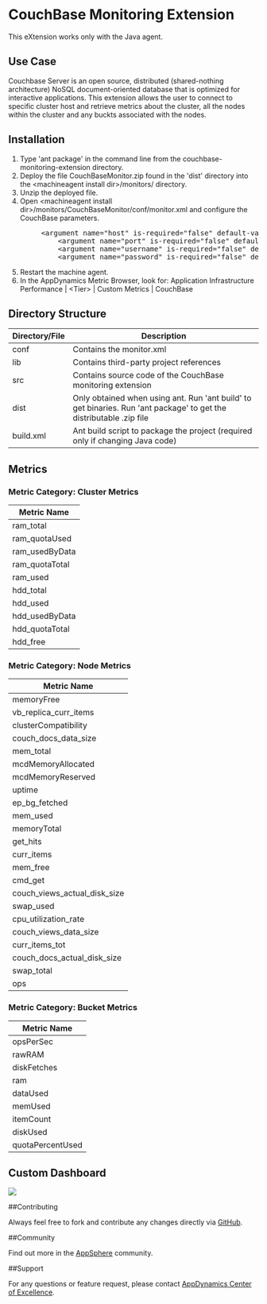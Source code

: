 CouchBase Monitoring Extension
============================

This eXtension works only with the Java agent.

## Use Case

Couchbase Server is an open source, distributed (shared-nothing architecture) NoSQL document-oriented database that is optimized for interactive applications. This extension allows the user to connect to specific cluster host and retrieve metrics about the cluster, all the nodes within the cluster and any buckts associated with the nodes.  

## Installation
<ol>
	<li>Type 'ant package' in the command line from the couchbase-monitoring-extension directory.
	</li>
	<li>Deploy the file CouchBaseMonitor.zip found in the 'dist' directory into the &lt;machineagent install dir&gt;/monitors/ directory.
	</li>
	<li>Unzip the deployed file.
	</li>
	<li>Open &lt;machineagent install dir&gt;/monitors/CouchBaseMonitor/conf/monitor.xml and configure the CouchBase parameters.
<p></p>
<pre>
	 &lt;argument name="host" is-required="false" default-value="localhost"/&gt;
         &lt;argument name="port" is-required="false" default-value="8091"/&gt;
         &lt;argument name="username" is-required="false" default-value="username"/&gt;
         &lt;argument name="password" is-required="false" default-value="password"/&gt;	
</pre>
	</li>	
	<li> Restart the machine agent.
	</li>
	<li>In the AppDynamics Metric Browser, look for: Application Infrastructure Performance | &lt;Tier&gt; | Custom Metrics | CouchBase
	</li>
</ol>

## Directory Structure

| Directory/File | Description |
|----------------|-------------|
|conf            | Contains the monitor.xml |
|lib             | Contains third-party project references |
|src             | Contains source code of the CouchBase monitoring extension |
|dist            | Only obtained when using ant. Run 'ant build' to get binaries. Run 'ant package' to get the distributable .zip file |
|build.xml       | Ant build script to package the project (required only if changing Java code) |

## Metrics

### Metric Category: Cluster Metrics

|Metric Name            	|
|------------------------------	|
|ram_total        		|
|ram_quotaUsed        		|
|ram_usedByData         	|
|ram_quotaTotal         	|
|ram_used	        	|
|hdd_total       		|
|hdd_used       		|
|hdd_usedByData       		|
|hdd_quotaTotal       		|
|hdd_free       		|

### Metric Category: Node Metrics

|Metric Name            	|
|------------------------------	|
|memoryFree        		|
|vb_replica_curr_items  	|
|clusterCompatibility         	|
|couch_docs_data_size         	|
|mem_total	        	|
|mcdMemoryAllocated       	|
|mcdMemoryReserved       	|
|uptime       			|
|ep_bg_fetched       		|
|mem_used       		|
|memoryTotal        		|
|get_hits  			|
|curr_items         		|
|mem_free         		|
|cmd_get	        	|
|couch_views_actual_disk_size   |
|swap_used       		|
|cpu_utilization_rate       	|
|couch_views_data_size       	|
|curr_items_tot       		|
|couch_docs_actual_disk_size    |
|swap_total       		|
|ops       			|

### Metric Category: Bucket Metrics

|Metric Name            	|
|------------------------------	|
|opsPerSec        		|
|rawRAM  			|
|diskFetches         		|
|ram         			|
|dataUsed	        	|
|memUsed       			|
|itemCount       		|
|diskUsed       		|
|quotaPercentUsed       	|


## Custom Dashboard

![](https://raw.github.com/Appdynamics/couchedb-monitoring-extension/master/couchedb%20Dashboard.png?token=2880440__eyJzY29wZSI6IlJhd0Jsb2I6QXBwZHluYW1pY3MvZWhjYWNoZS1tb25pdG9yaW5nLWV4dGVuc2lvbi9tYXN0ZXIvRWhjYWNoZSBEYXNoYm9hcmQucG5nIiwiZXhwaXJlcyI6MTM4NDM2NzI4Mn0%3D--a6f98fa60151f8b5c0823c39fb52770d147e55bf)

##Contributing

Always feel free to fork and contribute any changes directly via [GitHub](https://github.com/Appdynamics/couchbase-monitoring-extension).

##Community

Find out more in the [AppSphere](http://appsphere.appdynamics.com) community.

##Support

For any questions or feature request, please contact [AppDynamics Center of Excellence](mailto:ace-request@appdynamics.com).

